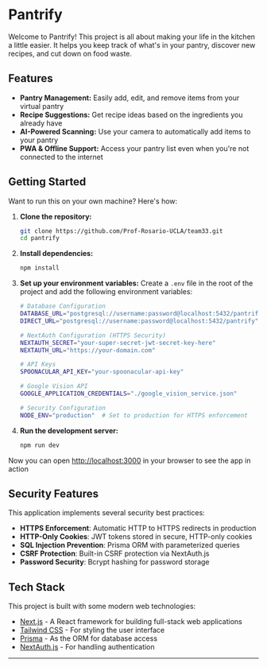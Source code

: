 # Pantrify

Welcome to Pantrify! This project is all about making your life in the kitchen a little easier. It helps you keep track of what's in your pantry, discover new recipes, and cut down on food waste.

## Features

- **Pantry Management:** Easily add, edit, and remove items from your virtual pantry
- **Recipe Suggestions:** Get recipe ideas based on the ingredients you already have
- **AI-Powered Scanning:** Use your camera to automatically add items to your pantry
- **PWA & Offline Support:** Access your pantry list even when you're not connected to the internet

## Getting Started

Want to run this on your own machine? Here's how:

1.  **Clone the repository:**

    ```bash
    git clone https://github.com/Prof-Rosario-UCLA/team33.git
    cd pantrify
    ```

2.  **Install dependencies:**

    ```bash
    npm install
    ```

3.  **Set up your environment variables:**
    Create a `.env` file in the root of the project and add the following environment variables:

    ```bash
    # Database Configuration
    DATABASE_URL="postgresql://username:password@localhost:5432/pantrify"
    DIRECT_URL="postgresql://username:password@localhost:5432/pantrify"

    # NextAuth Configuration (HTTPS Security)
    NEXTAUTH_SECRET="your-super-secret-jwt-secret-key-here"
    NEXTAUTH_URL="https://your-domain.com"

    # API Keys
    SPOONACULAR_API_KEY="your-spoonacular-api-key"

    # Google Vision API
    GOOGLE_APPLICATION_CREDENTIALS="./google_vision_service.json"

    # Security Configuration
    NODE_ENV="production"  # Set to production for HTTPS enforcement
    ```

4.  **Run the development server:**
    ```bash
    npm run dev
    ```

Now you can open [http://localhost:3000](http://localhost:3000) in your browser to see the app in action

## Security Features

This application implements several security best practices:

- **HTTPS Enforcement**: Automatic HTTP to HTTPS redirects in production
- **HTTP-Only Cookies**: JWT tokens stored in secure, HTTP-only cookies
- **SQL Injection Prevention**: Prisma ORM with parameterized queries
- **CSRF Protection**: Built-in CSRF protection via NextAuth.js
- **Password Security**: Bcrypt hashing for password storage

## Tech Stack

This project is built with some modern web technologies:

- [Next.js](https://nextjs.org/) - A React framework for building full-stack web applications
- [Tailwind CSS](https://tailwindcss.com/) - For styling the user interface
- [Prisma](https://www.prisma.io/) - As the ORM for database access
- [NextAuth.js](https://next-auth.js.org/) - For handling authentication

---
